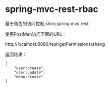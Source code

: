 # spring-mvc-rest-rbac
基于角色的访问控制,shiro,spring mvc,rest


使用PostMan访问下面的URL：

http://localhost:8080/rest/getPermissions/zhang
	
返回结果：

	[
	    "user:create",
	    "user:update",
	    "menu:create"
	]
